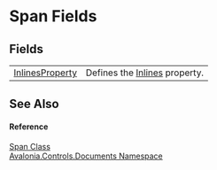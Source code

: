# Span Fields




## Fields
<table>
<tr>
<td><a href="F_Avalonia_Controls_Documents_Span_InlinesProperty">InlinesProperty</a></td>
<td>Defines the <a href="P_Avalonia_Controls_Documents_Span_Inlines">Inlines</a> property.</td>
</tr>
</table>

## See Also


#### Reference
<a href="T_Avalonia_Controls_Documents_Span">Span Class</a>  
<a href="N_Avalonia_Controls_Documents">Avalonia.Controls.Documents Namespace</a>  


